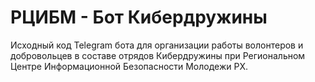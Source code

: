 # РЦИБМ - Бот Кибердружины

Исходный код Telegram бота для организации работы волонтеров и добровольцев в составе отрядов Кибердружины при Региональном Центре Информационной Безопасности Молодежи РХ.
